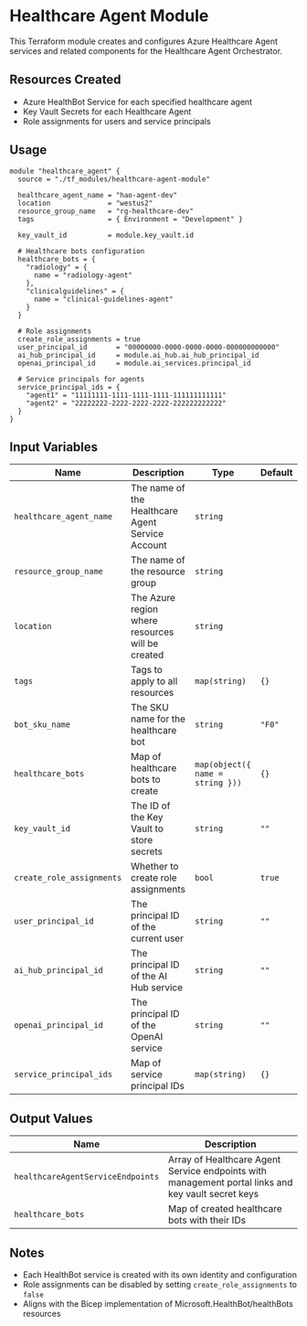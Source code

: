 # Healthcare Agent Module

This Terraform module creates and configures Azure Healthcare Agent services and related components for the Healthcare Agent Orchestrator.

## Resources Created

- Azure HealthBot Service for each specified healthcare agent
- Key Vault Secrets for each Healthcare Agent
- Role assignments for users and service principals

## Usage

```hcl
module "healthcare_agent" {
  source = "./tf_modules/healthcare-agent-module"

  healthcare_agent_name = "hao-agent-dev"
  location              = "westus2"
  resource_group_name   = "rg-healthcare-dev"
  tags                  = { Environment = "Development" }

  key_vault_id          = module.key_vault.id
  
  # Healthcare bots configuration
  healthcare_bots = {
    "radiology" = {
      name = "radiology-agent"
    },
    "clinicalguidelines" = {
      name = "clinical-guidelines-agent"
    }
  }
  
  # Role assignments
  create_role_assignments = true
  user_principal_id       = "00000000-0000-0000-0000-000000000000"
  ai_hub_principal_id     = module.ai_hub.ai_hub_principal_id
  openai_principal_id     = module.ai_services.principal_id
  
  # Service principals for agents
  service_principal_ids = {
    "agent1" = "11111111-1111-1111-1111-111111111111"
    "agent2" = "22222222-2222-2222-2222-222222222222"
  }
}
```

## Input Variables

| Name | Description | Type | Default |
|------|-------------|------|---------|
| `healthcare_agent_name` | The name of the Healthcare Agent Service Account | `string` | |
| `resource_group_name` | The name of the resource group | `string` | |
| `location` | The Azure region where resources will be created | `string` | |
| `tags` | Tags to apply to all resources | `map(string)` | `{}` |
| `bot_sku_name` | The SKU name for the healthcare bot | `string` | `"F0"` |
| `healthcare_bots` | Map of healthcare bots to create | `map(object({ name = string }))` | `{}` |
| `key_vault_id` | The ID of the Key Vault to store secrets | `string` | `""` |
| `create_role_assignments` | Whether to create role assignments | `bool` | `true` |
| `user_principal_id` | The principal ID of the current user | `string` | `""` |
| `ai_hub_principal_id` | The principal ID of the AI Hub service | `string` | `""` |
| `openai_principal_id` | The principal ID of the OpenAI service | `string` | `""` |
| `service_principal_ids` | Map of service principal IDs | `map(string)` | `{}` |

## Output Values

| Name | Description |
|------|-------------|
| `healthcareAgentServiceEndpoints` | Array of Healthcare Agent Service endpoints with management portal links and key vault secret keys |
| `healthcare_bots` | Map of created healthcare bots with their IDs |

## Notes

- Each HealthBot service is created with its own identity and configuration
- Role assignments can be disabled by setting `create_role_assignments` to `false`
- Aligns with the Bicep implementation of Microsoft.HealthBot/healthBots resources
